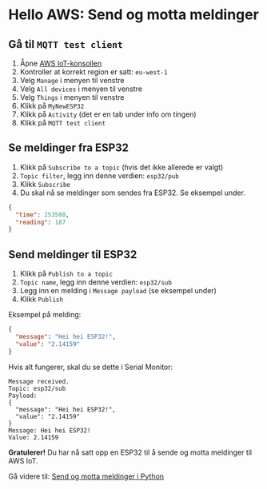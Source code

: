 # Hello AWS: Send og motta meldinger

## Gå til ```MQTT test client```
1. Åpne [AWS IoT-konsollen](https://eu-west-1.console.aws.amazon.com/iot/home?region=eu-west-1#/home) 
1. Kontroller at korrekt region er satt: ```eu-west-1```
1. Velg ```Manage``` i menyen til venstre
1. Velg ```All devices``` i menyen til venstre
1. Velg ```Things``` i menyen til venstre
1. Klikk på ```MyNewESP32```
1. Klikk på ```Activity``` (det er en tab under info om tingen)
1. Klikk på ```MQTT test client```

## Se meldinger fra ESP32
1. Klikk på ```Subscribe to a topic``` (hvis det ikke allerede er valgt)
1. ```Topic filter```, legg inn denne verdien: ```esp32/pub```
1. Klikk ```Subscribe```
1. Du skal nå se meldinger som sendes fra ESP32. Se eksempel under.

```json
{
  "time": 253580,
  "reading": 187
}
```

## Send meldinger til ESP32
1. Klikk på ```Publish to a topic``` 
1. ```Topic name```, legg inn denne verdien: ```esp32/sub```
1. Legg inn en melding i ```Message payload``` (se eksempel under)
1. Klikk ```Publish```

Eksempel på melding:
```json
{
  "message": "Hei hei ESP32!",
  "value": "2.14159"
}
```

Hvis alt fungerer, skal du se dette i Serial Monitor:
```
Message received.
Topic: esp32/sub
Payload:
{
  "message": "Hei hei ESP32!",
  "value": "2.14159"
}
Message: Hei hei ESP32!
Value: 2.14159
```

**Gratulerer!** Du har nå satt opp en ESP32 til å sende og motta meldinger til AWS IoT.

Gå videre til: [Send og motta meldinger i Python](./8_Send_og_motta_meldinger_med_python.md)
